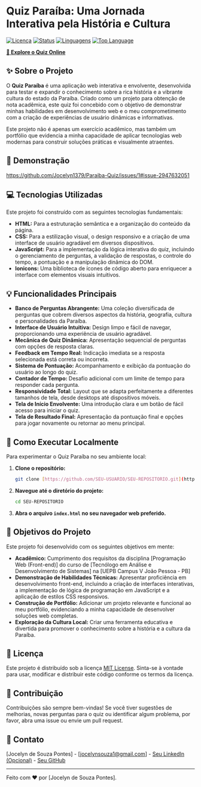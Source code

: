 # Quiz Paraíba: Uma Jornada Interativa pela História e Cultura

[![Licença](https://img.shields.io/badge/License-MIT-yellow.svg)](https://opensource.org/licenses/MIT)
[![Status](https://img.shields.io/badge/Status-Concluído-brightgreen.svg)](https://github.com/SEU-USUARIO/SEU-REPOSITORIO)
[![Linguagens](https://img.shields.io/github/languages/count/SEU-USUARIO/SEU-REPOSITORIO)](https://github.com/SEU-USUARIO/SEU-REPOSITORIO)
[![Top Language](https://img.shields.io/github/languages/top/SEU-USUARIO/SEU-REPOSITORIO)](https://github.com/SEU-USUARIO/SEU-REPOSITORIO)

**[🚀 Explore o Quiz Online](https://jocelyn1379.github.io/Paraiba-Quiz/)**

## ✨ Sobre o Projeto

O **Quiz Paraíba** é uma aplicação web interativa e envolvente, desenvolvida para testar e expandir o conhecimento sobre a rica história e a vibrante cultura do estado da Paraíba. Criado como um projeto para obtenção de nota acadêmica, este quiz foi concebido com o objetivo de demonstrar minhas habilidades em desenvolvimento web e o meu comprometimento com a criação de experiências de usuário dinâmicas e informativas.

Este projeto não é apenas um exercício acadêmico, mas também um portfólio que evidencia a minha capacidade de aplicar tecnologias web modernas para construir soluções práticas e visualmente atraentes.

## 📸 Demonstração
https://github.com/Jocelyn1379/Paraiba-Quiz/issues/1#issue-2947632051

## 💻 Tecnologias Utilizadas

Este projeto foi construído com as seguintes tecnologias fundamentais:

* **HTML:** Para a estruturação semântica e a organização do conteúdo da página.
* **CSS:** Para a estilização visual, o design responsivo e a criação de uma interface de usuário agradável em diversos dispositivos.
* **JavaScript:** Para a implementação da lógica interativa do quiz, incluindo o gerenciamento de perguntas, a validação de respostas, o controle do tempo, a pontuação e a manipulação dinâmica do DOM.
* **Ionicons:** Uma biblioteca de ícones de código aberto para enriquecer a interface com elementos visuais intuitivos.

## 💡 Funcionalidades Principais

* **Banco de Perguntas Abrangente:** Uma coleção diversificada de perguntas que cobrem diversos aspectos da história, geografia, cultura e personalidades da Paraíba.
* **Interface de Usuário Intuitiva:** Design limpo e fácil de navegar, proporcionando uma experiência de usuário agradável.
* **Mecânica de Quiz Dinâmica:** Apresentação sequencial de perguntas com opções de resposta claras.
* **Feedback em Tempo Real:** Indicação imediata se a resposta selecionada está correta ou incorreta.
* **Sistema de Pontuação:** Acompanhamento e exibição da pontuação do usuário ao longo do quiz.
* **Contador de Tempo:** Desafio adicional com um limite de tempo para responder cada pergunta.
* **Responsividade Total:** Layout que se adapta perfeitamente a diferentes tamanhos de tela, desde desktops até dispositivos móveis.
* **Tela de Início Envolvente:** Uma introdução clara e um botão de fácil acesso para iniciar o quiz.
* **Tela de Resultado Final:** Apresentação da pontuação final e opções para jogar novamente ou retornar ao menu principal.

## 🚀 Como Executar Localmente

Para experimentar o Quiz Paraíba no seu ambiente local:

1.  **Clone o repositório:**
    ```bash
    git clone [https://github.com/SEU-USUARIO/SEU-REPOSITORIO.git](https://github.com/SEU-USUARIO/SEU-REPOSITORIO.git)
    ```
2.  **Navegue até o diretório do projeto:**
    ```bash
    cd SEU-REPOSITORIO
    ```
3.  **Abra o arquivo `index.html` no seu navegador web preferido.**

## 🎯 Objetivos do Projeto

Este projeto foi desenvolvido com os seguintes objetivos em mente:

* **Acadêmico:** Cumprimento dos requisitos da disciplina [Programação Web (Front-end)] do curso de [Tecnólogo em Análise e Desenvolvimento de Sistemas] na [UEPB Campus V João Pessoa - PB]
* **Demonstração de Habilidades Técnicas:** Apresentar proficiência em desenvolvimento front-end, incluindo a criação de interfaces interativas, a implementação de lógica de programação em JavaScript e a aplicação de estilos CSS responsivos.
* **Construção de Portfólio:** Adicionar um projeto relevante e funcional ao meu portfólio, evidenciando a minha capacidade de desenvolver soluções web completas.
* **Exploração da Cultura Local:** Criar uma ferramenta educativa e divertida para promover o conhecimento sobre a história e a cultura da Paraíba.

## 📄 Licença

Este projeto é distribuído sob a licença [MIT License](LICENSE). Sinta-se à vontade para usar, modificar e distribuir este código conforme os termos da licença.

## 🤝 Contribuição

Contribuições são sempre bem-vindas! Se você tiver sugestões de melhorias, novas perguntas para o quiz ou identificar algum problema, por favor, abra uma issue ou envie um pull request.

## 📧 Contato

[Jocelyn de Souza Pontes] - [jocelynsouza1@gmail.com] - [Seu LinkedIn (Opcional)](https://www.linkedin.com/in/SEU-PERFIL/) - [Seu GitHub](https://github.com/SEU-USUARIO)

---

Feito com ❤️ por [Jocelyn de Souza Pontes].
